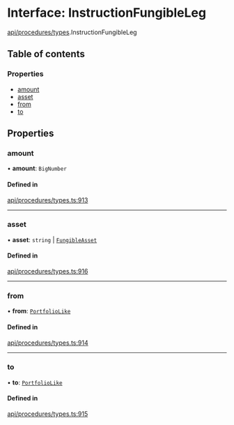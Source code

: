 # Interface: InstructionFungibleLeg

[api/procedures/types](../wiki/api.procedures.types).InstructionFungibleLeg

## Table of contents

### Properties

- [amount](../wiki/api.procedures.types.InstructionFungibleLeg#amount)
- [asset](../wiki/api.procedures.types.InstructionFungibleLeg#asset)
- [from](../wiki/api.procedures.types.InstructionFungibleLeg#from)
- [to](../wiki/api.procedures.types.InstructionFungibleLeg#to)

## Properties

### amount

• **amount**: `BigNumber`

#### Defined in

[api/procedures/types.ts:913](https://github.com/PolymeshAssociation/polymesh-sdk/blob/9a8715021/src/api/procedures/types.ts#L913)

___

### asset

• **asset**: `string` \| [`FungibleAsset`](../wiki/api.entities.Asset.Fungible.FungibleAsset)

#### Defined in

[api/procedures/types.ts:916](https://github.com/PolymeshAssociation/polymesh-sdk/blob/9a8715021/src/api/procedures/types.ts#L916)

___

### from

• **from**: [`PortfolioLike`](../wiki/api.entities.types#portfoliolike)

#### Defined in

[api/procedures/types.ts:914](https://github.com/PolymeshAssociation/polymesh-sdk/blob/9a8715021/src/api/procedures/types.ts#L914)

___

### to

• **to**: [`PortfolioLike`](../wiki/api.entities.types#portfoliolike)

#### Defined in

[api/procedures/types.ts:915](https://github.com/PolymeshAssociation/polymesh-sdk/blob/9a8715021/src/api/procedures/types.ts#L915)
